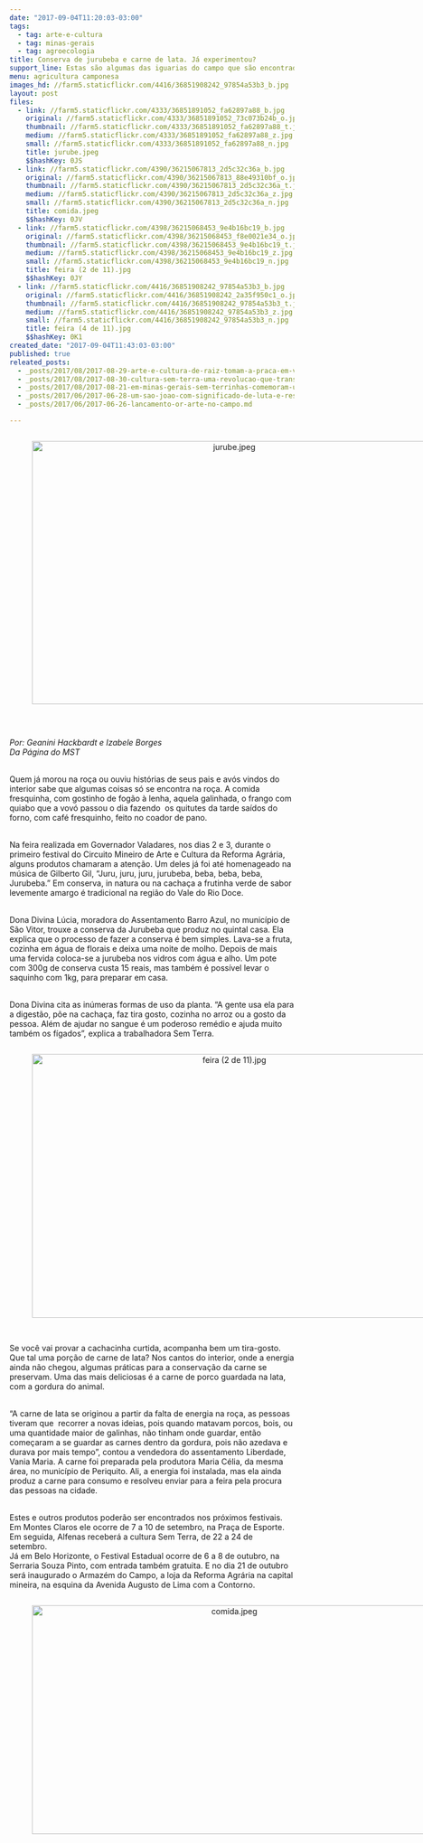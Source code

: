 ```yaml
---
date: "2017-09-04T11:20:03-03:00"
tags:
  - tag: arte-e-cultura
  - tag: minas-gerais
  - tag: agroecologia
title: Conserva de jurubeba e carne de lata. Já experimentou?
support_line: Estas são algumas das iguarias do campo que são encontradas na Feira do Circuito Mineiro de Arte e Cultura.
menu: agricultura camponesa
images_hd: //farm5.staticflickr.com/4416/36851908242_97854a53b3_b.jpg
layout: post
files:
  - link: //farm5.staticflickr.com/4333/36851891052_fa62897a88_b.jpg
    original: //farm5.staticflickr.com/4333/36851891052_73c073b24b_o.jpg
    thumbnail: //farm5.staticflickr.com/4333/36851891052_fa62897a88_t.jpg
    medium: //farm5.staticflickr.com/4333/36851891052_fa62897a88_z.jpg
    small: //farm5.staticflickr.com/4333/36851891052_fa62897a88_n.jpg
    title: jurube.jpeg
    $$hashKey: 0JS
  - link: //farm5.staticflickr.com/4390/36215067813_2d5c32c36a_b.jpg
    original: //farm5.staticflickr.com/4390/36215067813_88e49310bf_o.jpg
    thumbnail: //farm5.staticflickr.com/4390/36215067813_2d5c32c36a_t.jpg
    medium: //farm5.staticflickr.com/4390/36215067813_2d5c32c36a_z.jpg
    small: //farm5.staticflickr.com/4390/36215067813_2d5c32c36a_n.jpg
    title: comida.jpeg
    $$hashKey: 0JV
  - link: //farm5.staticflickr.com/4398/36215068453_9e4b16bc19_b.jpg
    original: //farm5.staticflickr.com/4398/36215068453_f8e0021e34_o.jpg
    thumbnail: //farm5.staticflickr.com/4398/36215068453_9e4b16bc19_t.jpg
    medium: //farm5.staticflickr.com/4398/36215068453_9e4b16bc19_z.jpg
    small: //farm5.staticflickr.com/4398/36215068453_9e4b16bc19_n.jpg
    title: feira (2 de 11).jpg
    $$hashKey: 0JY
  - link: //farm5.staticflickr.com/4416/36851908242_97854a53b3_b.jpg
    original: //farm5.staticflickr.com/4416/36851908242_2a35f950c1_o.jpg
    thumbnail: //farm5.staticflickr.com/4416/36851908242_97854a53b3_t.jpg
    medium: //farm5.staticflickr.com/4416/36851908242_97854a53b3_z.jpg
    small: //farm5.staticflickr.com/4416/36851908242_97854a53b3_n.jpg
    title: feira (4 de 11).jpg
    $$hashKey: 0K1
created_date: "2017-09-04T11:43:03-03:00"
published: true
releated_posts:
  - _posts/2017/08/2017-08-29-arte-e-cultura-de-raiz-tomam-a-praca-em-valadares.md
  - _posts/2017/08/2017-08-30-cultura-sem-terra-uma-revolucao-que-transpoe-barreiras.md
  - _posts/2017/08/2017-08-21-em-minas-gerais-sem-terrinhas-comemoram-um-ano-do-viveiro-de-mudas-silvino-gouveia.md
  - _posts/2017/06/2017-06-28-um-sao-joao-com-significado-de-luta-e-resgate-da-cultura-popular.md
  - _posts/2017/06/2017-06-26-lancamento-or-arte-no-campo.md

---
```

<div style="text-align:center">
<figure class="image" style="display:inline-block"><img alt="jurube.jpeg" height="466" src="//farm5.staticflickr.com/4333/36851891052_fa62897a88_b.jpg" width="700" />
<figcaption></figcaption>
</figure>
</div>

<p>&nbsp;</p>

<p><em>Por: Geanini Hackbardt e Izabele Borges<br />
Da P&aacute;gina do MST</em></p>

<p><br />
Quem j&aacute; morou na ro&ccedil;a ou ouviu hist&oacute;rias de seus pais e av&oacute;s vindos do interior sabe que algumas coisas s&oacute; se encontra na ro&ccedil;a. A comida fresquinha, com gostinho de fog&atilde;o &agrave; lenha, aquela galinhada, o frango com quiabo que a vov&oacute; passou o dia fazendo &nbsp;os quitutes da tarde sa&iacute;dos do forno, com caf&eacute; fresquinho, feito no coador de pano.</p>

<p><br />
Na feira realizada em Governador Valadares, nos dias 2 e 3, durante o primeiro festival do Circuito Mineiro de Arte e Cultura da Reforma Agr&aacute;ria, alguns produtos chamaram a aten&ccedil;&atilde;o. Um deles j&aacute; foi at&eacute; homenageado na m&uacute;sica de Gilberto Gil, &ldquo;Juru, juru, juru, jurubeba, beba, beba, beba, Jurubeba.&rdquo; Em conserva, in natura ou na cacha&ccedil;a a frutinha verde de sabor levemente amargo &eacute; tradicional na regi&atilde;o do Vale do Rio Doce.&nbsp;</p>

<p><br />
Dona Divina L&uacute;cia, moradora do Assentamento Barro Azul, no munic&iacute;pio de S&atilde;o Vitor, trouxe a conserva da Jurubeba que produz no quintal casa. Ela explica que o processo de fazer a conserva &eacute; bem simples. Lava-se a fruta, cozinha em &aacute;gua de florais e deixa uma noite de molho. Depois de mais uma fervida coloca-se a jurubeba nos vidros com &aacute;gua e alho. Um pote com 300g de conserva custa 15 reais, mas tamb&eacute;m &eacute; poss&iacute;vel levar o saquinho com 1kg, para preparar em casa.</p>

<p><br />
Dona Divina cita as in&uacute;meras formas de uso da planta. &ldquo;A gente usa ela para a digest&atilde;o, p&otilde;e na cacha&ccedil;a, faz tira gosto, cozinha no arroz ou a gosto da pessoa. Al&eacute;m de ajudar no sangue &eacute; um poderoso rem&eacute;dio e ajuda muito tamb&eacute;m os f&iacute;gados&rdquo;, explica a trabalhadora Sem Terra.</p>

<div style="text-align:center">
<figure class="image" style="display:inline-block"><img alt="feira (2 de 11).jpg" height="467" src="//farm5.staticflickr.com/4398/36215068453_9e4b16bc19_b.jpg" width="700" />
<figcaption></figcaption>
</figure>
</div>

<p><br />
Se voc&ecirc; vai provar a cachacinha curtida, acompanha bem um tira-gosto. Que tal uma por&ccedil;&atilde;o de carne de lata? Nos cantos do interior, onde a energia ainda n&atilde;o chegou, algumas pr&aacute;ticas para a conserva&ccedil;&atilde;o da carne se preservam. Uma das mais deliciosas &eacute; a carne de porco guardada na lata, com a gordura do animal.</p>

<p><br />
&ldquo;A carne de lata se originou a partir da falta de energia na ro&ccedil;a, as pessoas tiveram que &nbsp;recorrer a novas ideias, pois quando matavam porcos, bois, ou uma quantidade maior de galinhas, n&atilde;o tinham onde guardar, ent&atilde;o come&ccedil;aram a se guardar as carnes dentro da gordura, pois n&atilde;o azedava e durava por mais tempo&rdquo;, contou a vendedora do assentamento Liberdade, Vania Maria. A carne foi preparada pela produtora Maria C&eacute;lia, da mesma &aacute;rea, no munic&iacute;pio de Periquito. Ali, a energia foi instalada, mas ela ainda produz a carne para consumo e resolveu enviar para a feira pela procura das pessoas na cidade.</p>

<p><br />
Estes e outros produtos poder&atilde;o ser encontrados nos pr&oacute;ximos festivais. Em Montes Claros ele ocorre de 7 a 10 de setembro, na Pra&ccedil;a de Esporte. Em seguida, Alfenas receber&aacute; a cultura Sem Terra, de 22 a 24 de setembro.&nbsp;<br />
J&aacute; em Belo Horizonte, o Festival Estadual ocorre de 6 a 8 de outubro, na Serraria Souza Pinto, com entrada tamb&eacute;m gratuita. E no dia 21 de outubro ser&aacute; inaugurado o Armaz&eacute;m do Campo, a loja da Reforma Agr&aacute;ria na capital mineira, na esquina da Avenida Augusto de Lima com a Contorno.&nbsp;</p>

<div style="text-align:center">
<figure class="image" style="display:inline-block"><img alt="comida.jpeg" height="405" src="//farm5.staticflickr.com/4390/36215067813_2d5c32c36a_b.jpg" width="700" />
<figcaption></figcaption>
</figure>
</div>

<p>&nbsp;</p>
